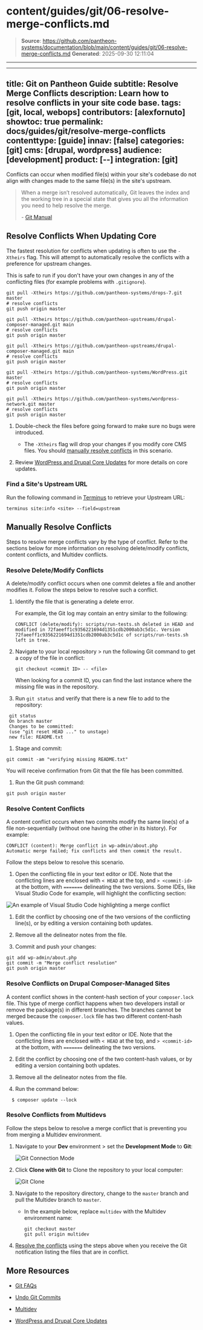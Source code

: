 # content/guides/git/06-resolve-merge-conflicts.md

> **Source**: https://github.com/pantheon-systems/documentation/blob/main/content/guides/git/06-resolve-merge-conflicts.md
> **Generated**: 2025-09-30 12:11:04

---

---
title: Git on Pantheon Guide
subtitle: Resolve Merge Conflicts
description: Learn how to resolve conflicts in your site code base. 
tags: [git, local, webops]
contributors: [alexfornuto]
showtoc: true
permalink: docs/guides/git/resolve-merge-conflicts
contenttype: [guide]
innav: [false]
categories: [git]
cms: [drupal, wordpress]
audience: [development]
product: [--]
integration: [git]
---

Conflicts can occur when modified file(s) within your site's codebase do not align with changes made to the same file(s) in the site's upstream.

> When a merge isn’t resolved automatically, Git leaves the index and the working tree in a special state that gives you all the information you need to help resolve the merge.
>
> \- [Git Manual](https://www.kernel.org/pub/software/scm/git/docs/)

## Resolve Conflicts When Updating Core

The fastest resolution for conflicts when updating is often to use the `-Xtheirs` flag. This will attempt to automatically resolve the conflicts with a preference for upstream changes.

This is safe to run if you don't have your own changes in any of the conflicting files (for example problems with `.gitignore`).

<TabList>

<Tab title="Drupal 7" id="d7" active={true}>

  ```bash{promptUser: user}
  git pull -Xtheirs https://github.com/pantheon-systems/drops-7.git master
  # resolve conflicts
  git push origin master
  ```

</Tab>

<Tab title="Drupal 9" id="d9">

  ```bash{promptUser: user}
  git pull -Xtheirs https://github.com/pantheon-upstreams/drupal-composer-managed.git main
  # resolve conflicts
  git push origin master
  ```

</Tab>

<Tab title="Drupal (Latest)" id="d#">

  ```bash{promptUser: user}
  git pull -Xtheirs https://github.com/pantheon-upstreams/drupal-composer-managed.git main
  # resolve conflicts
  git push origin master
  ```

</Tab>

<Tab title="WordPress" id="wp">

  ```bash{promptUser: user}
  git pull -Xtheirs https://github.com/pantheon-systems/WordPress.git master
  # resolve conflicts
  git push origin master
  ```

</Tab>

<Tab title="WordPress Multisite" id="wp-network">

  ```bash{promptUser: user}
  git pull -Xtheirs https://github.com/pantheon-systems/wordpress-network.git master
  # resolve conflicts
  git push origin master
  ```

</Tab>

</TabList>

1. Double-check the files before going forward to make sure no bugs were introduced.

    - The `-Xtheirs` flag will drop your changes if you modify core CMS files.
    You should [manually resolve conflicts](#manually-resolve-conflicts) in this scenario. 
  
1. Review [WordPress and Drupal Core Updates](/core-updates) for more details on core updates.

### Find a Site's Upstream URL

Run the following command in [Terminus](/terminus) to retrieve your Upstream URL:

```bash{promptUser: user}
terminus site:info <site> --field=upstream
```

## Manually Resolve Conflicts

Steps to resolve merge conflicts vary by the type of conflict. Refer to the sections below for more information on resolving delete/modify conflicts, content conflicts, and Multidev conflicts.

### Resolve Delete/Modify Conflicts

A delete/modify conflict occurs when one commit deletes a file and another modifies it. Follow the steps below to resolve such a conflict.


1. Identify the file that is generating a delete error.

    For example, the Git log may contain an entry similar to the following:

    ```git
    CONFLICT (delete/modify): scripts/run-tests.sh deleted in HEAD and modified in 72faeeff1c9356221694d1351cdb2000ab3c5d1c. Version 72faeeff1c9356221694d1351cdb2000ab3c5d1c of scripts/run-tests.sh left in tree.
    ```

1. Navigate to your local repository > run the following Git command to get a copy of the file in conflict:

    ```bash{promptUser: user}
    git checkout <commit ID> -- <file>
    ```

    <Alert title="Note" type="info">

    When looking for a commit ID, you can find the last instance where the missing file was in the repository.

    </Alert>

1. Run `git status` and verify that there is a new file to add to the repository:

 ```bash{outputLines:2-5}
  git status
  On branch master
  Changes to be committed:
  (use "git reset HEAD ..." to unstage)
  new file: README.txt
  ```

1. Stage and commit:

 ```bash{promptUser: user}
 git commit -am "verifying missing README.txt"
 ```

  You will receive confirmation from Git that the file has been committed.

1. Run the Git push command:

 ```bash{promptUser: user}
 git push origin master
 ```

### Resolve Content Conflicts

A content conflict occurs when two commits modify the same line(s) of a file non-sequentially (without one having the other in its history). For example:

```git
CONFLICT (content): Merge conflict in wp-admin/about.php
Automatic merge failed; fix conflicts and then commit the result.
```

Follow the steps below to resolve this scenario.

1. Open the conflicting file in your text editor or IDE. Note that the conflicting lines are enclosed with `< HEAD` at the top, and `> <commit-id>` at the bottom, with `=======` delineating the two versions. Some IDEs, like Visual Studio Code for example, will highlight the conflicting section:

  ![An example of Visual Studio Code highlighting a merge conflict](../../../images/vscode-merge-conflict.png)

1. Edit the conflict by choosing one of the two versions of the conflicting line(s), or by editing a version containing both updates.

1. Remove all the delineator notes from the file.

1. Commit and push your changes:

  ```bash{promptUser: user}
  git add wp-admin/about.php
  git commit -m "Merge conflict resolution"
  git push origin master
  ```

### Resolve Conflicts on Drupal Composer-Managed Sites

A content conflict shows in the content-hash section of your `composer.lock` file. This type of merge conflict happens when two developers install or remove the package(s) in different branches. The branches cannot be merged because the `composer.lock` file has two different content-hash values.

1. Open the conflicting file in your text editor or IDE. Note that the conflicting lines are enclosed with `< HEAD` at the top, and `> <commit-id>` at the bottom, with `=======` delineating the two versions.

1. Edit the conflict by choosing one of the two content-hash values, or by editing a version containing both updates.

1. Remove all the delineator notes from the file.

1. Run the command below:

  ```bash{promptUser: user}
    $ composer update --lock
  ```

### Resolve Conflicts from Multidevs

Follow the steps below to resolve a merge conflict that is preventing you from merging a Multidev environment.

1. Navigate to your **Dev** environment > set the **Development Mode** to **Git**:

    ![Git Connection Mode](../../../images/dashboard/new-dashboard/2024/_connection-mode-git.png)

1. Click **Clone with Git** to Clone the repository to your local computer:

    ![Git Clone](../../../images/dashboard/new-dashboard/2024/_git-string.png)

1. Navigate to the repository directory, change to the `master` branch and pull the Multidev branch to `master`.

    - In the example below, replace `multidev` with the Multidev environment name:

      ```bash{promptUser: user}
      git checkout master
      git pull origin multidev
      ```

1. [Resolve the conflicts](#manually-resolve-conflicts) using the steps above when you receive the Git notification listing the files that are in conflict.

## More Resources

- [Git FAQs](/guides/git/faq-git)

- [Undo Git Commits](/guides/git/undo-commits)

- [Multidev](/guides/multidev)

- [WordPress and Drupal Core Updates](/core-updates)
